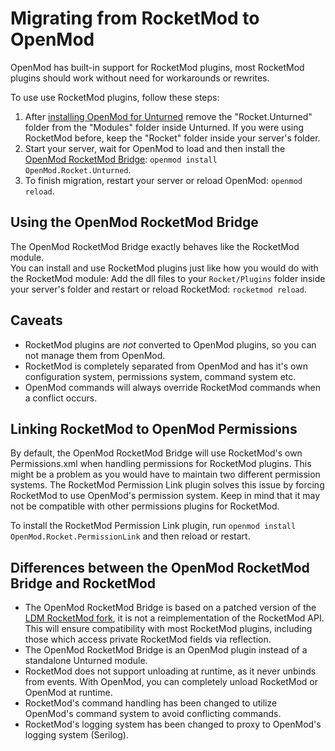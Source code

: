 # Migrating from RocketMod to OpenMod

OpenMod has built-in support for RocketMod plugins, most RocketMod plugins should work without need for workarounds or rewrites. 

To use use RocketMod plugins, follow these steps:  
1. After [installing OpenMod for Unturned](../installation/unturned.md) remove the "Rocket.Unturned" folder from the "Modules" folder inside Unturned. If you were using RocketMod before, keep the "Rocket" folder inside your server's folder.
2. Start your server, wait for OpenMod to load and then install the [OpenMod RocketMod Bridge](https://github.com/openmod/openmod/tree/master/unturned/rocketmod): `openmod install OpenMod.Rocket.Unturned`.
3. To finish migration, restart your server or reload OpenMod: `openmod reload`.


## Using the OpenMod RocketMod Bridge
The OpenMod RocketMod Bridge exactly behaves like the RocketMod module.  
You can install and use RocketMod plugins just like how you would do with the RocketMod module: Add the dll files to your `Rocket/Plugins` folder inside your server's folder and restart or reload RocketMod: `rocketmod reload`.

## Caveats
- RocketMod plugins are *not* converted to OpenMod plugins, so you can not manage them from OpenMod.
- RocketMod is completely separated from OpenMod and has it's own configuration system, permissions system, command system etc. 
- OpenMod commands will always override RocketMod commands when a conflict occurs.

## Linking RocketMod to OpenMod Permissions
By default, the OpenMod RocketMod Bridge will use RocketMod's own Permissions.xml when handling permissions for RocketMod plugins. This might be a problem as you would have to maintain two different permission systems. The RocketMod Permission Link plugin solves this issue by forcing RocketMod to use OpenMod's permission system. Keep in mind that it may not be compatible with other permissions plugins for RocketMod.

To install the RocketMod Permission Link plugin, run `openmod install OpenMod.Rocket.PermissionLink` and then reload or restart.

## Differences between the OpenMod RocketMod Bridge and RocketMod
* The OpenMod RocketMod Bridge is based on a patched version of the [LDM RocketMod fork](https://github.com/SmartlyDressedGames/Legally-Distinct-Missile), it is not a reimplementation of the RocketMod API. This will ensure compatibility with most RocketMod plugins, including those which access private RocketMod fields via reflection.
* The OpenMod RocketMod Bridge is an OpenMod plugin instead of a standalone Unturned module.
* RocketMod does not support unloading at runtime, as it never unbinds from events. With OpenMod, you can completely unload RocketMod or OpenMod at runtime.
* RocketMod's command handling has been changed to utilize OpenMod's command system to avoid conflicting commands.
* RocketMod's logging system has been changed to proxy to OpenMod's logging system (Serilog).